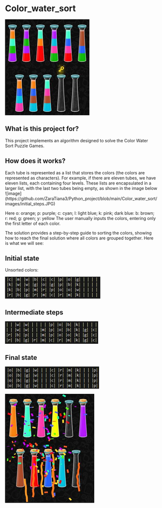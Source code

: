 <h1>Color_water_sort</h1>

![image](https://github.com/ZaraTiana3/Python_project/blob/main/Color_water_sort/images/beginning.JPG)

<h2>What is this project for?</h2>

This project implements an algorithm designed to solve the Color Water Sort Puzzle Games.

<h2>How does it works? </h2>
Each tube is represented as a list that stores the colors (the colors are represented as characters). For example, if there are eleven tubes, we have eleven lists, each containing four levels. These lists are encapsulated in a larger list, with the last two tubes being empty, as shown in the image below 
![image](https://github.com/ZaraTiana3/Python_project/blob/main/Color_water_sort/images/initial_steps.JPG)

Here o: orange;  p: purple; c: cyan; l: light blue; k: pink; dark blue: b: brown; r: red; g: green; y: yellow 
The user manually inputs the colors, entering only the first letter of each color.

The solution provides a step-by-step guide to sorting the colors, showing how to reach the final solution where all colors are grouped together. Here is what we will see: 

<h2>Initial state </h2>
Unsorted colors: 

![image](https://github.com/ZaraTiana3/Python_project/blob/main/Color_water_sort/images/initial_steps.JPG)


<h2>Intermediate steps  </h2> 

![image](https://github.com/ZaraTiana3/Python_project/blob/main/Color_water_sort/images/intermediate_steps.JPG)


<h2>Final state </h2> 

![image](https://github.com/ZaraTiana3/Python_project/blob/main/Color_water_sort/images/final_steps.JPG)



![image](https://github.com/ZaraTiana3/Python_project/blob/main/Color_water_sort/images/ending.JPG)












